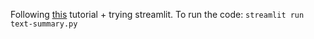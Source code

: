 Following [this](https://towardsdatascience.com/understand-text-summarization-and-create-your-own-summarizer-in-python-b26a9f09fc70) tutorial + trying streamlit.
To run the code: `streamlit run text-summary.py`
